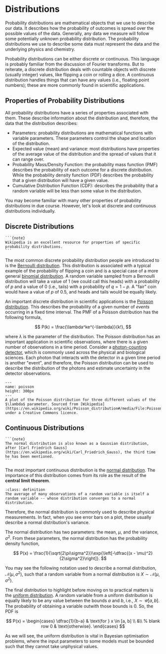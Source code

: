# Distributions

Probability distributions are mathematical objects that we use to describe our data. 
It describes how the probability of outcomes is spread over the possible values of the data. 
Generally, any data we measure will follow some potentially unknown probability distribution. 
The probability distributions we use to describe some data must represent the data and the underlying physics and chemistry. 

Probability distributions can be either discrete or continuous. 
This language is probably familiar from the discussion of Fourier transforms. 
But to reiterate, a discrete distribution deals with countable objects with discrete (usually integer) values, like flipping a coin or rolling a dice. 
A continuous distribution handles things that can have any values (i.e., floating point numbers); these are more commonly found in scientific applications. 

## Properties of Probability Distributions

All probability distributions have a series of properties associated with them. 
These describe information about the distribution and, therefore, the data that the distribution describes: 
- Parameters: probability distributions are mathematical functions with variable parameters. These parameters control the shape and location of the distribution. 
- Expected value (mean) and variance: most distributions have properties of the average value of the distribution and the spread of values that it can range over. 
- Probability Mass/Density Function: the probability mass function (PMF) describes the probability of each outcome for a discrete distribution. While the probability density function (PDF) describes the probability that a given distribution will have a given value. 
- Cumulative Distribution Function (CDF): describes the probability that a random variable will be less than some value in the distribution. 

You may become familiar with many other properties of probability distributions in due course. 
However, let's look at discrete and continuous distributions individually. 

## Discrete Distributions

````{margin}
```{note}
Wikipedia is an excellent resource for properties of specific probability distributions. 
```
````
The most common discrete probability distribution people are introduced to is the [Bernoulli distribution](https://en.wikipedia.org/wiki/Bernoulli_distribution).
This distribution is associated with a typical example of the probability of flipping a coin and is a special case of a more general [binomial distribution](https://en.wikipedia.org/wiki/Binomial_distribution).
A random variable sampled from a Bernoulli distribution will take a value of 1 (we could call this heads) with a probability of $p$ and a value of 0 (i.e., tails) with a probability of $q = 1- p$. 
A "fair" coin would have a value of $p$ of 0.5, and heads and tails would be equally likely.

An important discrete distribution in scientific applications is the [Poisson distribution](https://en.wikipedia.org/wiki/Poisson_distribution). 
This describes the probability of a given number of *events* occurring in a fixed time interval. 
The PMF of a Poisson distribution has the following formula, 

$$
P(k) = \frac{\lambda^ke^{-\lambda}}{k!},
$$ 

where $\lambda$ is the parameter of the distribution.
The Poisson distribution has an important application in scientific observations, where there is a given number of observations in a time period. 
Consider a [photon-counting detector](https://en.wikipedia.org/wiki/Photon_counting), which is commonly used across the physical and biological sciences.
Each photon that interacts with the detector in a given time period is another "event", and therefore, the Poisson distribution can be used to describe the distribution of the photons and estimate uncertainty in the detector observations. 

```{figure} https://upload.wikimedia.org/wikipedia/commons/1/16/Poisson_pmf.svg
---
name: poisson
height: 300px
---
A plot of the Poisson distribution for three different values of the $\lambda$ parameter. Sourced from [Wikipedia](https://en.wikipedia.org/wiki/Poisson_distribution#/media/File:Poisson_pmf.svg) under a Creative Commons licence. 
```

## Continuous Distributions

````{margin}
```{note}
The normal distribution is also known as a Gaussian distribution, after [Carl Friedrich Gauss](https://en.wikipedia.org/wiki/Carl_Friedrich_Gauss), the third time he has been mentioned.
```
````
The most important continuous distribution is the [normal distribution](https://en.wikipedia.org/wiki/Normal_distribution). 
The importance of this distribution comes from its role as the result of the **central limit theorem**. 
```{admonition} Central Limit Theorem
:class: definition
The average of many observations of a random variable is itself a random variable -- whose distribution converges to a normal distribution. 
```
Therefore, the normal distribution is commonly used to describe physical measurements. 
In fact, when you see error bars on a plot, these usually describe a normal distribution's variance. 

The normal distribution has two parameters: the mean, $\mu$, and the variance, $\sigma^2$.
From these parameters, the normal distribution has the probability density function, 

$$
P(x) = \frac{1}{\sqrt{2\pi\sigma^2}}\exp{\left[-\dfrac{(x - \mu)^2}{2\sigma^2}\right]}.
$$

You may see the following notation used to describe a normal distribution, $\mathcal{N}(\mu, \sigma^2)$, such that a random variable from a normal distribution is $X \sim \mathcal{N}(\mu, \sigma^2)$.

The final distribution to highlight before moving on to practical matters is the [uniform distribution](https://en.wikipedia.org/wiki/Continuous_uniform_distribution). 
A random variable from a uniform distribution is equally likely to be any value between the bounds $a$ and $b$, i.e., $X \sim \mathcal{U}[a, b]$. 
The probability of obtaining a variable outwith those bounds is 0. 
So, the PDF is 

$$
P(x) = \begin{cases} 
    \dfrac{1}{b-a} & \text{for } x \in [a, b] \\
    &\\  % blank row
    0 & \text{otherwise}.
\end{cases}
$$

As we will see, the uniform distribution is vital in Bayesian optimisation problems, where the input parameters to some models must be bounded such that they cannot take unphysical values. 


